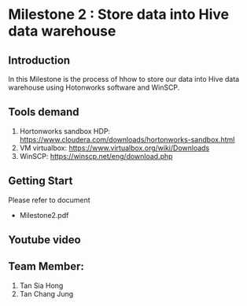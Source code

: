 # Milestone 2 : Store data into Hive data warehouse

## Introduction
In this Milestone is the process of hhow to store our data into Hive data warehouse using Hotonworks software and WinSCP.  

## Tools demand 
1. Hortonworks sandbox HDP:  https://www.cloudera.com/downloads/hortonworks-sandbox.html
2. VM virtualbox: https://www.virtualbox.org/wiki/Downloads
3. WinSCP: https://winscp.net/eng/download.php

## Getting Start
Please refer to document 

-  Milestone2.pdf

## Youtube video

## Team Member:
1) Tan Sia Hong
2) Tan Chang Jung


